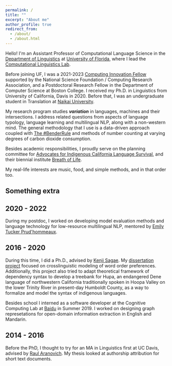 ```yaml
---
permalink: /
title: ""
excerpt: "About me"
author_profile: true
redirect_from: 
  - /about/
  - /about.html
---
```



Hello! I'm an Assistant Professor of Computational Language Science in the [Department of Linguistics](https://lin.ufl.edu/) at [University of Florida](https://ufl.edu/), where I lead the [Computational Linguistics Lab](https://ufcompling.github.io). 

Before joining UF, I was a 2021-2023 [Computing Innovation Fellow](https://cccblog.org/2021/07/22/announcing-the-2021-computing-innovation-fellows/) supported by the National Science Foundation / Computing Research Association, and a Postdoctoral Research Fellow in the Department of Computer Science at Boston College. I received my Ph.D. in Linguistics from University of California, Davis in 2020. Before that, I was an undergraduate student in Translation at [Naikai University](https://en.nankai.edu.cn/).

My research program studies ***variation*** in languages, machines and their intersections. I address related questions from aspects of language typology, language learning and multilingual NLP, along with a non-western mind. The general methodology that I use is a data-driven approach coupled with [The #BenderRule](https://thegradient.pub/the-benderrule-on-naming-the-languages-we-study-and-why-it-matters/) and methods of number counting at varying degrees of carbon dioxide consumption. 

Besides academic responsibilities, I proudly serve on the planning committee for [Advocates for Indigenous California Language Survival](https://aicls.org), and their biennial institute [Breath of Life](https://aicls.org/breath-of-life-institute/). 

My real-life interests are music, food, and simple methods, and in that order too.


Something extra
------

2020 - 2022
------

During my postdoc, I worked on developing model evaluation methods and language technology for low-resource multilingual NLP, mentored by [Emily Tucker Prud'hommeaux](http://cs.bc.edu/~prudhome/publications.html).

2016 - 2020
------

During this time, I did a Ph.D., advised by [Kenji Sagae](http://compling.ucdavis.edu/sagae/index.html). My [dissertation project](http://zoeyliu18.github.io/files/Zoey_Dissertation.pdf) focused on crosslinguistic modeling of word order preferences. Additionally, this project also tried to adapt theoretical framework of dependency syntax to develop a treebank for Hupa, an endangered Dene language of northwestern California traditionally spoken in Hoopa Valley on the lower Trinity River in present-day Humboldt County, as a way to formalize and model the syntax of indigenous languages. 

Besides school I interned as a software developer at the Cognitive Computing Lab at [Baidu](http://research.baidu.com/Index) in Summer 2019. I worked on designing graph represetations for open-domain information extraction in English and Mandarin.

2014 - 2016
------

Before the PhD, I thought to try for an MA in Linguistics first at UC Davis, advised by [Raul Aranovich](https://linguistics.ucdavis.edu/people/raranovi). My thesis looked at authorship attribution for short text documents.


